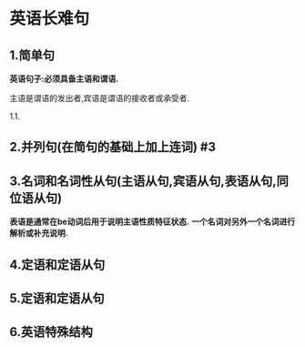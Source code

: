 # 英语长难句 #

## 1.简单句 ##

**英语句子:必须具备主语和谓语.**

主语是谓语的发出者,宾语是谓语的接收者或承受者.

1.1.

## 2.并列句(在简句的基础上加上连词) #3

## 3.名词和名词性从句(主语从句,宾语从句,表语从句,同位语从句) ##
**表语是通常在be动词后用于说明主语性质特征状态.**
**一个名词对另外一个名词进行解析或补充说明.**

## 4.定语和定语从句 ##

## 5.定语和定语从句 ##

## 6.英语特殊结构 ##